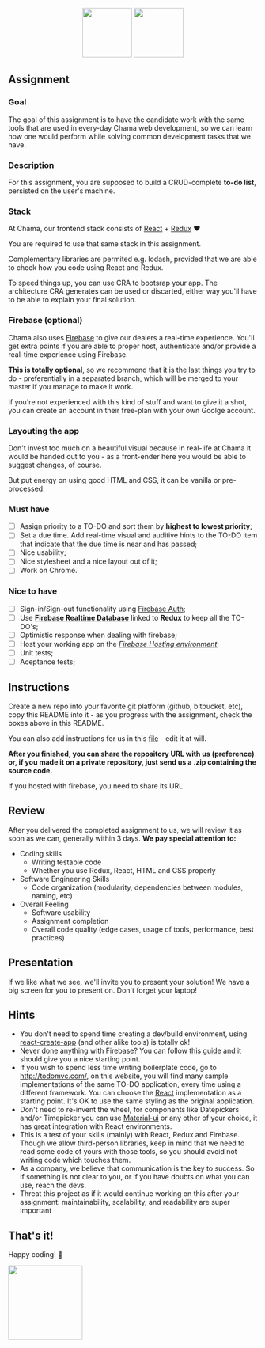 <p align="center">
<img src="https://user-images.githubusercontent.com/5693916/30330868-8071b3da-97d6-11e7-8207-99243d19f1fe.png" data-canonical-src="https://user-images.githubusercontent.com/5693916/30330868-8071b3da-97d6-11e7-8207-99243d19f1fe.png" width="100" height="100" />
<img src="https://user-images.githubusercontent.com/5693916/30366646-10dc3b30-986c-11e7-871a-4f5c237b9a6f.png" data-canonical-src="https://user-images.githubusercontent.com/5693916/30366646-10dc3b30-986c-11e7-871a-4f5c237b9a6f.png" width="100" height="100" />
</p>

## Assignment

### Goal
The goal of this assignment is to have the candidate work with the same tools that are used in every-day Chama web development, so we can learn how one would perform while solving common development tasks that we have.

### Description
For this assignment, you are supposed to build a CRUD-complete **to-do list**, persisted on the user's machine.

### Stack
At Chama, our frontend stack consists of [React](https://facebook.github.io/react/docs/hello-world.html) + [Redux](http://redux.js.org/) :heart:

You are required to use that same stack in this assignment.

Complementary libraries are permited e.g. lodash, provided that we are able to check how you code using React and Redux.

To speed things up, you can use CRA to bootsrap your app. The architecture CRA generates can be used or discarted, either way you'll have to be able to explain your final solution.

### Firebase (optional)
Chama also uses [Firebase](https://firebase.google.com/) to give our dealers a real-time experience. You'll get extra points if you are able to proper host, authenticate and/or provide a real-time experience using Firebase.

**This is totally optional**, so we recommend that it is the last things you try to do - preferentially in a separated branch, which will be merged to your master if you manage to make it work.

If you're not experienced with this kind of stuff and want to give it a shot, you can create an account in their free-plan with your own Goolge account.

### Layouting the app
Don't invest too much on a beautiful visual because in real-life at Chama it would be handed out to you - as a front-ender here you would be able to suggest changes, of course.

But put energy on using good HTML and CSS, it can be vanilla or pre-processed.

### Must have
- [ ] Assign priority to a TO-DO and sort them by **highest to lowest priority**;
- [ ] Set a due time. Add real-time visual and auditive hints to the TO-DO item that indicate that the due time is near and has passed;
- [ ] Nice usability;
- [ ] Nice stylesheet and a nice layout out of it;
- [ ] Work on Chrome.

### Nice to have
- [ ] Sign-in/Sign-out functionality using [Firebase Auth](https://firebase.google.com/docs/auth/);
- [ ] Use **[Firebase Realtime Database](https://firebase.google.com/docs/database/)** linked to **Redux** to keep all the TO-DO's;
- [ ] Optimistic response when dealing with firebase;
- [ ] Host your working app on the *[Firebase Hosting environment](https://firebase.google.com/docs/hosting/)*;
- [ ] Unit tests;
- [ ] Aceptance tests;

## Instructions
Create a new repo into your favorite git platform (github, bitbucket, etc), copy this README into it - as you progress with the assignment, check the boxes above in this README.

You can also add instructions for us in this [file](./instructions.md) - edit it at will.

**After you finished, you can share the repository URL with us (preference) or, if you made it on a private repository, just send us a .zip containing the source code.**

If you hosted with firebase, you need to share its URL.

## Review

After you delivered the completed assignment to us, we will review it as soon as we can, generally within 3 days. **We pay special attention to:**

* Coding skills
   * Writing testable code	
   * Whether you use Redux, React, HTML and CSS properly
* Software Engineering Skills
   * Code organization (modularity, dependencies between modules, naming, etc)
* Overall Feeling
   * Software usability
   * Assignment completion
   * Overall code quality (edge cases, usage of tools, performance, best practices)
   
## Presentation

If we like what we see, we'll invite you to present your solution! We have a big screen for you to present on. Don't forget your laptop!

## Hints
* You don't need to spend time creating a dev/build environment, using [react-create-app](https://github.com/facebookincubator/create-react-app) (and other alike tools) is totally ok!
* Never done anything with Firebase? You can follow [this guide](https://firebase.google.com/docs/web/setup) and it should give you a nice starting point.
* If you wish to spend less time writing boilerplate code, go to http://todomvc.com/, on this website, you will find many sample implementations of the same TO-DO application, every time using a different framework. You can choose the [React](http://todomvc.com/examples/react/#/) implementation as a starting point. It's OK to use the same styling as the original application.
* Don't need to re-invent the wheel, for components like Datepickers and/or Timepicker you can use [Material-ui](https://github.com/callemall/material-ui) or any other of your choice, it has great integration with React environments.
* This is a test of your skills (mainly) with React, Redux and Firebase. Though we allow third-person libraries, keep in mind that we need to read some code of yours with those tools, so you should avoid not writing code which touches them.
* As a company, we believe that communication is the key to success. So if something is not clear to you, or if you have doubts on what you can use, reach the devs.
* Threat this project as if it would continue working on this after your assignment: maintainability, scalability, and readability are super important

## That's it!

Happy coding! :metal:

<img src="https://user-images.githubusercontent.com/5693916/30273942-84252588-96fb-11e7-9420-5516b92cb1f7.gif" data-canonical-src="https://user-images.githubusercontent.com/5693916/30273942-84252588-96fb-11e7-9420-5516b92cb1f7.gif" width="150" height="150" />
